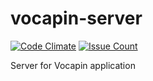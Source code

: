 # vocapin-server
[![Code Climate](https://codeclimate.com/github/subwaymatch/vocapin-server/badges/gpa.svg)](https://codeclimate.com/github/subwaymatch/vocapin-server) [![Issue Count](https://codeclimate.com/github/subwaymatch/vocapin-server/badges/issue_count.svg)](https://codeclimate.com/github/subwaymatch/vocapin-server)

Server for Vocapin application
